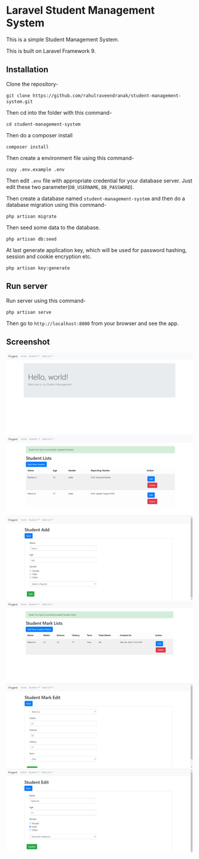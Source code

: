 # Laravel Student Management System

This is a simple Student Management System.

This is built on Laravel Framework 9.

## Installation

Clone the repository-
```
git clone https://github.com/rahulraveendranak/student-management-system.git
```

Then cd into the folder with this command-
```
cd student-management-system
```

Then do a composer install
```
composer install
```

Then create a environment file using this command-
```
copy .env.example .env
```

Then edit `.env` file with appropriate credential for your database server. Just edit these two parameter(`DB_USERNAME`, `DB_PASSWORD`).

Then create a database named `student-management-system` and then do a database migration using this command-
```
php artisan migrate
```

Then seed some data to the database.
```
php artisan db:seed
```

At last generate application key, which will be used for password hashing, session and cookie encryption etc.
```
php artisan key:generate
```

## Run server

Run server using this command-
```
php artisan serve
```

Then go to `http://localhost:8000` from your browser and see the app.



## Screenshot

![Landing Page](https://github.com/rahulraveendranak/student-management-system/blob/main/screenshot/1.png)
![Student List Page](https://github.com/rahulraveendranak/student-management-system/blob/main/screenshot/2.png)
![Student Add Page](https://github.com/rahulraveendranak/student-management-system/blob/main/screenshot/3.png)
![Student Mark List Page](https://github.com/rahulraveendranak/student-management-system/blob/main/screenshot/4.png)
![Student Mark Edit Page](https://github.com/rahulraveendranak/student-management-system/blob/main/screenshot/5.png)
![STudent Edit Page](https://github.com/rahulraveendranak/student-management-system/blob/main/screenshot/6.png)
